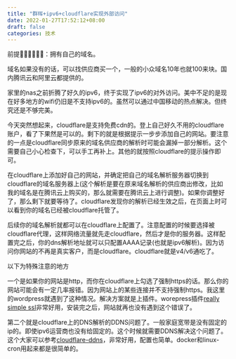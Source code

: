 ```yaml
---
title: "群晖+ipv6+cloudflare实现外部访问"
date: 2022-01-27T17:52:12+08:00
draft: false
categories: 技术
---
```


前提🎈🎈🎈🎈🎈🎈：拥有自己的域名。



域名如果没有的话，可以找供应商买一个，一般的小众域名10年也就100来块。国内腾讯云和阿里云都提供的。



家里的nas之前折腾了好久的ipv6，终于实现了ipv6的对外访问。美中不足的是现在好多地方的wifi仍旧是不支持ipv6的。虽然可以通过中国移动的热点解决。但终究还是不够完美。



今天突然想起来，cloudflare是支持免费cdn的。登上自己好久不用的cloudflare账户，看了下果然是可以的。剩下的就是根据提示一步步添加自己的网站。要注意的一点是cloudflare同步原来的域名供应商的解析时可能会漏掉一部分解析。这个需要自己小心检查下，可以手工再补上。其他的就按照cloudflare的提示操作即可。



在cloudflare上添加好自己的网站，并确定把自己的域名解析服务器切换到cloudflare的域名服务器上(这个解析是要在原来域名解析的供应商出修改，比如我的域名是在腾讯云上购买的，那么就需要在腾讯云上进行调整)。如果你调整好了，那么剩下就要等待了。cloudflare发现你的解析已经生效之后，在页面上时可以看到你的域名已经被cloudflare托管了。



后续你的域名解析就都可以在cloudflare上配置了。注意配置的时候要选择被cloudflare代理，这样网络流量就先走cloudflare，然后才是你的服务器。这样配置完之后，你的dns解析地址就可以只配置AAAA记录(也就是ipv6解析)。因为访问你网站的不再是真实客户，而是cloudflare。cloudflare就是v4/v6通吃了。



以下为特殊注意的地方



一个是如果你的网站是http，而你在cloudflare上勾选了强制https的话。那么你的网站可能会有一定几率报错。因为网站上的某些连接并不支持强制https。我这里的wordpress就遇到了这种情况。解决方案就是上插件。worepress插件<a href="https://cn.wordpress.org/plugins/really-simple-ssl/" target="_blank" rel="noopener">really simple ssl</a>非常好用，安装完之后，网站就再也没有遇到这个错误了。



第二个就是cloudflare上的DNS解析的DDNS问题了。一般家庭宽带是没有固定的ip的。即使ipv6运营商也没有给固定的。这个时候就需要DDNS解决这个问题了。这个大家可以参考<a href="https://github.com/timothymiller/cloudflare-ddns" target="_blank" rel="noopener">cloudflare-ddns</a>，非常好用，配置也简单。docker和linux-cron用起来都是很简单的。

